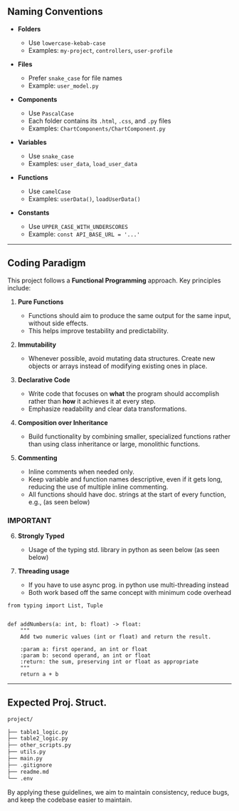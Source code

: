 ## Naming Conventions

- **Folders**  
  - Use `lowercase-kebab-case`  
  - Examples: `my-project`, `controllers`, `user-profile`

- **Files**  
  - Prefer `snake_case` for file names
  - Example: `user_model.py`

- **Components**  
  - Use `PascalCase`
  - Each folder contains its `.html`, `.css`, and `.py` files  
  - Examples: `ChartComponents/ChartComponent.py`

- **Variables**  
  - Use `snake_case`  
  - Examples: `user_data`, `load_user_data`

- **Functions**  
  - Use `camelCase`  
  - Examples: `userData()`, `loadUserData()`

- **Constants**  
  - Use `UPPER_CASE_WITH_UNDERSCORES`  
  - Example: `const API_BASE_URL = '...'`

---

## Coding Paradigm

This project follows a **Functional Programming** approach. Key principles include:

1. **Pure Functions**  
   - Functions should aim to produce the same output for the same input, without side effects.  
   - This helps improve testability and predictability.

2. **Immutability**  
   - Whenever possible, avoid mutating data structures. Create new objects or arrays instead of modifying existing ones in place.

3. **Declarative Code**  
   - Write code that focuses on **what** the program should accomplish rather than **how** it achieves it at every step.  
   - Emphasize readability and clear data transformations.

4. **Composition over Inheritance**  
   - Build functionality by combining smaller, specialized functions rather than using class inheritance or large, monolithic functions.

5. **Commenting**
   - Inline comments when needed only.
   - Keep variable and function names descriptive, even if it gets long, reducing the use of multiple inline commenting.
   - All functions should have doc. strings at the start of every function, e.g.,  (as seen below)

### IMPORTANT

6. **Strongly Typed**
   - Usage of the typing std. library in python as seen below (as seen below)

7. **Threading usage**
   - If you have to use async prog. in python use multi-threading instead
   - Both work based off the same concept with minimum code overhead

```
from typing import List, Tuple


def addNumbers(a: int, b: float) -> float:
    """
    Add two numeric values (int or float) and return the result.

    :param a: first operand, an int or float
    :param b: second operand, an int or float
    :return: the sum, preserving int or float as appropriate
    """
    return a + b
```

---

## Expected Proj. Struct.

```bash
project/

├── table1_logic.py
├── table2_logic.py
├── other_scripts.py
├── utils.py
├── main.py
├── .gitignore
├── readme.md
└── .env
```

By applying these guidelines, we aim to maintain consistency, reduce bugs, and keep the codebase easier to maintain.
